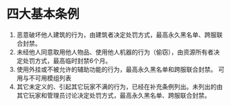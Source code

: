 # 四大基本条例
1. 恶意破坏他人建筑的行为，由建筑者决定处罚方式，最高永久黑名单、跨服联合封禁。
2. 未经他人同意取用他人物品、使用他人机器的行为（偷窃），由资源所有者决定处罚方式，最高临时封禁6个月。
3. 使用外挂或不被允许的辅助功能的行为，最高永久黑名单和跨服联合封禁。
可用与不可用模组列表
4. 其它未定义的、引起其它玩家不满的行为，已经在补充条例列出。未列出的由其它玩家和管理员讨论决定处罚方式，最高永久黑名单、跨服联合封禁。